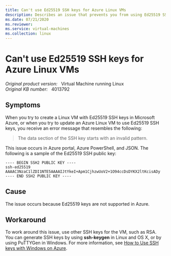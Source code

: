 ```yaml
---
title: Can't use Ed25519 SSH keys for Azure Linux VMs
description: Describes an issue that prevents you from using Ed25519 SSH keys in Azure Linux VMs. These keys aren't supported in Azure.
ms.date: 07/21/2020
ms.reviewer: 
ms.service: virtual-machines
ms.collection: linux
---
```

# Can't use Ed25519 SSH keys for Azure Linux VMs

_Original product version:_ &nbsp; Virtual Machine running Linux  
_Original KB number:_ &nbsp; 4013792

## Symptoms

When you try to create a Linux VM with Ed25519 SSH keys in Microsoft Azure, or when you try to update an Azure Linux VM to use Ed25519 SSH keys, you receive an error message that resembles the following:

> The data section of the SSH key starts with an invalid pattern.

This issue occurs in Azure portal, Azure PowerShell, and JSON. The following is a sample of the Ed25519 SSH public key:

```
---- BEGIN SSH2 PUBLIC KEY ---- 
ssh-ed25519 AAAAC3NzaC1lZDI1NTE5AAAAIJtYkeI+Apm1CjhzwUoV2+1O94ccDsDYKX2ltKcisADy
---- END SSH2 PUBLIC KEY ---- 
```

## Cause

The issue occurs because Ed25519 keys are not supported in Azure.

## Workaround

To work around this issue, use other SSH keys for the VM, such as RSA. You can generate SSH keys by using **ssh-keygen** in Linux and OS X, or by using PuTTYGen in Windows.
For more information, see [How to Use SSH keys with Windows on Azure](/azure/virtual-machines/linux/ssh-from-windows).
